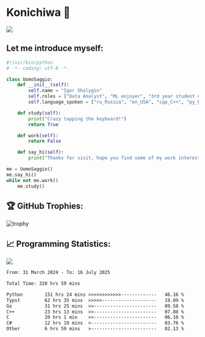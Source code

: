 # Konichiwa 👋
![](https://komarev.com/ghpvc/?username=IgorFandre&color=brightgreen)

## Let me introduce myself:
```py
#!/usr/bin/python
# -*- coding: utf-8 -*-

class UomoSaggio:
    def __init__(self):
        self.name = "Igor Shalygin"
        self.roles = ["Data Analyst", "ML enjoyer", "3rd year student of MIPT"]
        self.language_spoken = ["ru_Russia", "en_USA", "cpp_C++", "py_Python", "go_Golang"]

    def study(self):
        print("Crazy tapping the keyboard!")
        return True

    def work(self):
        return False

    def say_hi(self):
        print("Thanks for visit, hope you find some of my work interesting.")

me = UomoSaggio()
me.say_hi()
while not me.work()
    me.study()
```

## 🏆 GitHub Trophies:
![trophy](https://github-profile-trophy.vercel.app/?username=IgorFandre&title=MultiLanguage,Repositories,Commits,Experience,PullRequest,Reviews)

## 📈 Programming Statistics:

![](https://github-profile-summary-cards.vercel.app/api/cards/profile-details?username=IgorFandre&theme=solarized_dark)

<!--START_SECTION:waka-->

```txt
From: 31 March 2024 - To: 16 July 2025

Total Time: 320 hrs 59 mins

Python        151 hrs 24 mins >>>>>>>>>>>>-------------   46.16 %
Typst         62 hrs 35 mins  >>>>>--------------------   19.09 %
Go            31 hrs 25 mins  >>-----------------------   09.58 %
C++           23 hrs 13 mins  >>-----------------------   07.08 %
C             20 hrs 1 min    >>-----------------------   06.10 %
C#            12 hrs 19 mins  >------------------------   03.76 %
Other         6 hrs 59 mins   >------------------------   02.13 %
```

<!--END_SECTION:waka-->
